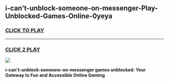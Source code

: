 
## i-can't-unblock-someone-on-messenger-Play-Unblocked-Games-Online-0yeya
<h3>
<a href="https://premium76.site?title=i-can't-unblock-someone-on-messenger&ref=25A">CLICK TO PLAY</a></h3>
<hr>

<h3>
<a href="https://premium76.site?title=i-can't-unblock-someone-on-messenger&ref=25A">CLICK 2 PLAY</a>
  
</h3>

<a href="https://premium76.site?title=i-can't-unblock-someone-on-messenger&ref=25A"><img src="https://clearcache.store/games.png"></a>


**i-can't-unblock-someone-on-messenger games unblocked: Your Gateway to Fun and Accessible Online Gaming**
